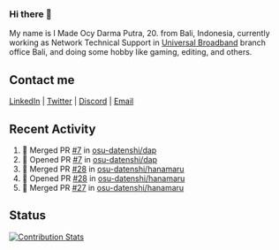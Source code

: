 ### Hi there 👋

My name is I Made Ocy Darma Putra, 20. from Bali, Indonesia, currently working as Network Technical Support in [Universal Broadband](https://universal.net.id) branch office Bali, and doing some hobby like gaming, editing, and others.

## Contact me

[LinkedIn](https://linkedin.com/in/troke) | [Twitter](https://twitter.com/darma_ochi) | [Discord](https://link.troke.id/discord) | <a href="mailto:ochi@troke.id">Email</a> 

## Recent Activity

<!--START_SECTION:activity-->
1. 🎉 Merged PR [#7](https://github.com/osu-datenshi/dap/pull/7) in [osu-datenshi/dap](https://github.com/osu-datenshi/dap)
2. 💪 Opened PR [#7](https://github.com/osu-datenshi/dap/pull/7) in [osu-datenshi/dap](https://github.com/osu-datenshi/dap)
3. 🎉 Merged PR [#28](https://github.com/osu-datenshi/hanamaru/pull/28) in [osu-datenshi/hanamaru](https://github.com/osu-datenshi/hanamaru)
4. 💪 Opened PR [#28](https://github.com/osu-datenshi/hanamaru/pull/28) in [osu-datenshi/hanamaru](https://github.com/osu-datenshi/hanamaru)
5. 🎉 Merged PR [#27](https://github.com/osu-datenshi/hanamaru/pull/27) in [osu-datenshi/hanamaru](https://github.com/osu-datenshi/hanamaru)
<!--END_SECTION:activity-->

## Status

[![Contribution Stats](https://github-contribution-stats.vercel.app/api/?username=troke12)](https://github.com/LordDashMe/github-contribution-stats/)
